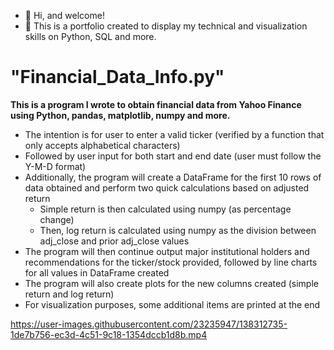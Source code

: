 - 👋 Hi, and welcome!
- :dart: This is a portfolio created to display my technical and visualization skills on Python, SQL and more.
# "Financial_Data_Info.py" 

**This is a program I wrote to obtain financial data from Yahoo Finance using Python, pandas, matplotlib, numpy and more.**

- The intention is for user to enter a valid ticker (verified by a function that only accepts alphabetical characters)
- Followed by user input for both start and end date (user must follow the Y-M-D format)
- Additionally, the program will create a DataFrame for the first 10 rows of data obtained and perform two quick calculations based on adjusted return
  - Simple return is then calculated using numpy (as percentage change)
  - Then, log return is calculated using numpy as the division between adj_close and prior adj_close values
- The program will then continue output major institutional holders and recommendations for the ticker/stock provided, followed by line charts for all values in DataFrame created
- The program will also create plots for the new columns created (simple return and log return)
- For visualization purposes, some additional items are printed at the end


https://user-images.githubusercontent.com/23235947/138312735-1de7b756-ec3d-4c51-9c18-1354dccb1d8b.mp4

